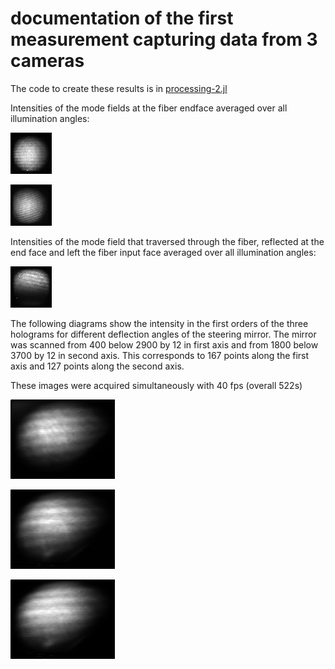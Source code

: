 # documentation of the first measurement capturing data from 3 cameras

The code to create these results is in [processing-2.jl](../processing-2.jl) 

Intensities of the mode fields at the fiber endface averaged over all illumination angles:

![transmission polarization  rotated](/processing/julia/step12_0724/fiber_endface_intens_tran_perp.jpg?raw=true "tran perp")

![transmission polarization parallel](/processing/julia/step12_0724/fiber_endface_intens_tran_para.jpg?raw=true "tran para")

Intensities of the mode field that traversed through the fiber,
reflected at the end face and left the fiber input face averaged over
all illumination angles: 

![reflection polarizationrotated](/processing/julia/step12_0724/fiber_endface_intens_refl_perp.jpg?raw=true "refl perp")

The following diagrams show the intensity in the first orders of the
three holograms for different deflection angles of the steering
mirror. The mirror was scanned from 400 below 2900 by 12 in first axis
and from 1800 below 3700 by 12 in second axis. This corresponds to 167
points along the first axis and 127 points along the second axis.

These images were acquired simultaneously with 40 fps (overall 522s)

![refl_perp](/processing/julia/step12_0724/angular_throughput_refl_perp.jpg?raw=true "refl_perp")

![tran_para](/processing/julia/step12_0724/angular_throughput_tran_para.jpg?raw=true "tran_para")

![tran_perp](/processing/julia/step12_0724/angular_throughput_tran_perp.jpg?raw=true "tran_perp")
